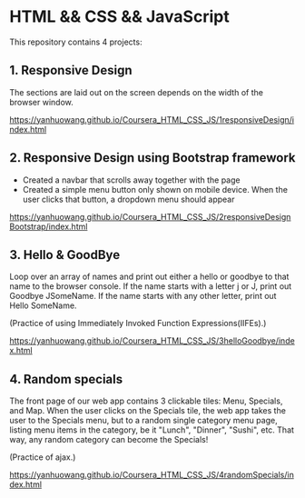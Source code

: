 # HTML && CSS && JavaScript
This repository contains 4 projects:

## 1. Responsive Design
The sections are laid out on the screen depends on the width of the browser window.

https://yanhuowang.github.io/Coursera_HTML_CSS_JS/1responsiveDesign/index.html

## 2. Responsive Design using Bootstrap framework
- Created a navbar that scrolls away together with the page
- Created a simple menu button only shown on mobile device. When the user clicks that button, a dropdown menu should appear

https://yanhuowang.github.io/Coursera_HTML_CSS_JS/2responsiveDesignBootstrap/index.html

## 3. Hello & GoodBye
Loop over an array of names and print out either a hello or goodbye to that name to the browser console. If the name starts with a letter j or J, print out Goodbye JSomeName. If the name starts with any other letter, print out Hello SomeName.

(Practice of using Immediately Invoked Function Expressions(IIFEs).)

https://yanhuowang.github.io/Coursera_HTML_CSS_JS/3helloGoodbye/index.html

## 4. Random specials
The front page of our web app contains 3 clickable tiles: Menu, Specials, and Map. 
When the user clicks on the Specials tile, the web app takes the user to the Specials menu, but to a random single category menu page, listing menu items in the category, be it "Lunch", "Dinner", "Sushi", etc. That way, any random category can become the Specials! 

(Practice of ajax.)

https://yanhuowang.github.io/Coursera_HTML_CSS_JS/4randomSpecials/index.html
